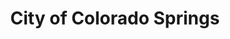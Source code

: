 ---
title: City of Colorado Springs
state: Colorado
description: The data is supplied by the City of Colorado Springs.
logo: https://upload.wikimedia.org/wikipedia/commons/thumb/6/65/Flag_of_Colorado_Springs%2C_Colorado.svg/200px-Flag_of_Colorado_Springs%2C_Colorado.svg.png
---